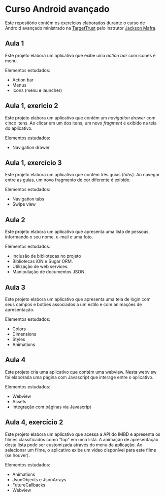 # Curso Android avançado

Este repositório contém os exercícios elaborados durante o curso de Android avançado ministrado na [TargetTrust](http://www.targettrust.com.br/) pelo instrutor [Jackson Mafra](https://github.com/jacksonfdam).

## Aula 1

Este projeto elabora um aplicativo que exibe uma _action bar_ com ícones e menu.

Elementos estudados:
* Action bar
* Menus
* Icons (menu e launcher)

## Aula 1, exericio 2

Este projeto elabora um aplicativo que contém um _navigation drawer_ com cinco itens. Ao clicar em um dos itens, um novo _fragment_ é exibido na tela do aplicativo.

Elementos estudados:
* Navigation drawer

## Aula 1, exercício 3

Este projeto elabora um aplicativo que contém três guias (_tabs_). Ao navegar entre as guias, um novo fragmento de cor diferente é exibido.

Elementos estudados:

* Navigation tabs
* Swipe view

## Aula 2
Este projeto elabora um aplicativo que apresenta uma lista de pessoas, informando o seu nome, e-mail e uma foto.

Elementos estudados:

* Inclusão de bibliotecas no projeto
* Bibliotecas iON e Sugar ORM.
* Utilização de web services.
* Manipulação de documentos JSON.

## Aula 3
Este projeto elabora um aplicativo que apresenta uma tela de login com seus campos e botões associados a um estilo e com animações de apresentação.

Elementos estudados:

* Colors
* Dimensions
* Styles
* Animations

## Aula 4

Este projeto cria uma aplicativo que contém uma webview. Nesta webview foi elaborada uma página com Javascript que interage entre o aplicativo.

Elementos estudados:

* Webview
* Assets
* Integração com páginas via Javascript

## Aula 4, exercício 2
Este projeto elabora um aplicativo que acessa a API do IMBD e apresenta os filmes classificados como "top" em uma lista. A animação de apresentação desta lista pode ser customizada através do menu da aplicação. Ao selecionar um filme, o aplicativo exibe um vídeo disponível para este filme (se houver).

Elementos estudados:

* Animations
* JsonObjects e JsonArrays
* FutureCallbacks
* Webview
